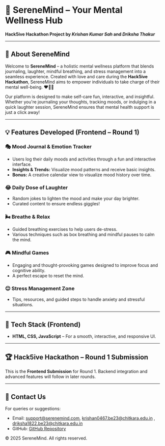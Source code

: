 # 🌸 SereneMind – Your Mental Wellness Hub

**Hack5ive Hackathon Project by _Krishan Kumar Sah_ and _Driksha Thakur_**

---

## 🎯 About SereneMind

Welcome to **SereneMind** – a holistic mental wellness platform that blends journaling, laughter, mindful breathing, and stress management into a seamless experience. Created with love and care during the **Hack5ive Hackathon**, SereneMind aims to empower individuals to take charge of their mental well-being. ❤️🧘‍♀️

Our platform is designed to make self-care fun, interactive, and insightful. Whether you're journaling your thoughts, tracking moods, or indulging in a quick laughter session, SereneMind ensures that mental health support is just a click away!

---

## 💡 Features Developed (Frontend – Round 1)

### 🎭 Mood Journal & Emotion Tracker
- Users log their daily moods and activities through a fun and interactive interface.
- **Insights & Trends:** Visualize mood patterns and receive basic insights.
- **Bonus:** A creative calendar view to visualize mood history over time.

### 😂 Daily Dose of Laughter
- Random jokes to lighten the mood and make your day brighter.
- Curated content to ensure endless giggles!

### 🌬️ Breathe & Relax
- Guided breathing exercises to help users de-stress.
- Various techniques such as box breathing and mindful pauses to calm the mind.

### 🎮 Mindful Games
- Engaging and thought-provoking games designed to improve focus and cognitive ability.
- A perfect escape to reset the mind.

### 😌 Stress Management Zone
- Tips, resources, and guided steps to handle anxiety and stressful situations.

---

## 🚀 Tech Stack (Frontend)

- **HTML, CSS, JavaScript** – For a smooth, interactive, and responsive UI.

---

## 🏆 Hack5ive Hackathon – Round 1 Submission

This is the **Frontend Submission** for Round 1. Backend integration and advanced features will follow in later rounds.

---

## 📧 Contact Us

For queries or suggestions:
- Email: support@serenemind.com, krishan0467.be23@chitkara.edu.in , driksha1822.be23@chitkara.edu.in
- GitHub: [GitHub Repository](https://github.com/krishhn13/Mental-Wellness-Hub)

© 2025 SereneMind. All rights reserved.
